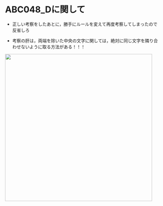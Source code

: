 # ABC048_Dに関して

- 正しい考察をしたあとに，勝手にルールを変えて再度考察してしまったので反省しろ

- 考察の肝は，両端を除いた中央の文字に関しては，絶対に同じ文字を隣り合わせないように取る方法がある！！！

<img src="http://drive.google.com/uc?export=view&id=1ExzajrXLcFYAVXkZxZcNlJ5UEtP6vafI" width="480px">